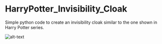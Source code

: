 # HarryPotter_Invisibility_Cloak

Simple python code to create an invisibility cloak similar to the one shown in Harry Potter series.

![alt-text](https://media.giphy.com/media/mBeMvdW2Y3dWDPP1mx/giphy.gif)

